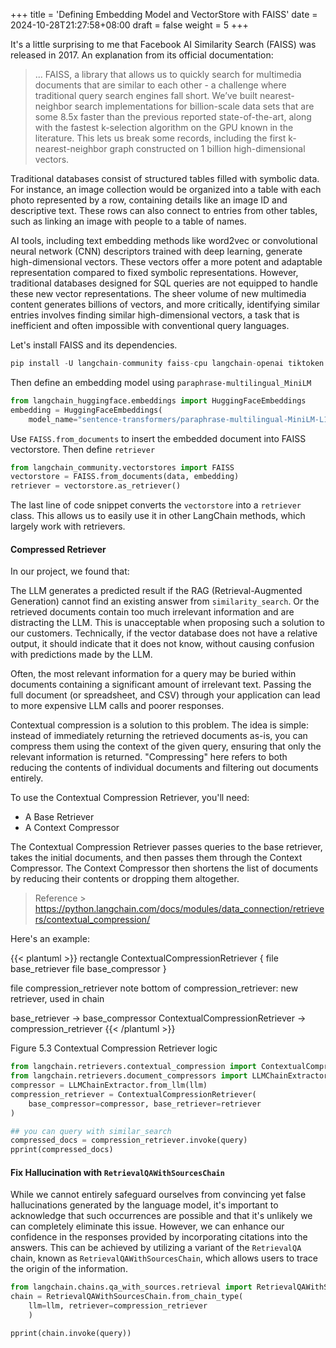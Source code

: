 +++
title = 'Defining Embedding Model and VectorStore with FAISS'
date = 2024-10-28T21:27:58+08:00
draft = false
weight = 5
+++

It's a little surprising to me that Facebook AI Similarity Search (FAISS) was released in 2017. An explanation from its official documentation:

> ... FAISS, a library that allows us to quickly search for multimedia documents that are similar to each other - a challenge where traditional query search engines fall short. We’ve built nearest-neighbor search implementations for billion-scale data sets that are some 8.5x faster than the previous reported state-of-the-art, along with the fastest k-selection algorithm on the GPU known in the literature. This lets us break some records, including the first k-nearest-neighbor graph constructed on 1 billion high-dimensional vectors.

Traditional databases consist of structured tables filled with symbolic data. For instance, an image collection would be organized into a table with each photo represented by a row, containing details like an image ID and descriptive text. These rows can also connect to entries from other tables, such as linking an image with people to a table of names.

AI tools, including text embedding methods like word2vec or convolutional neural network (CNN) descriptors trained with deep learning, generate high-dimensional vectors. These vectors offer a more potent and adaptable representation compared to fixed symbolic representations. However, traditional databases designed for SQL queries are not equipped to handle these new vector representations. The sheer volume of new multimedia content generates billions of vectors, and more critically, identifying similar entries involves finding similar high-dimensional vectors, a task that is inefficient and often impossible with conventional query languages.

Let's install FAISS and its dependencies.

```py
pip install -U langchain-community faiss-cpu langchain-openai tiktoken
```

 Then define an embedding model using `paraphrase-multilingual_MiniLM`

```py
from langchain_huggingface.embeddings import HuggingFaceEmbeddings
embedding = HuggingFaceEmbeddings(
    model_name="sentence-transformers/paraphrase-multilingual-MiniLM-L12-v2")
```

Use `FAISS.from_documents` to insert the embedded document into FAISS vectorstore. Then define `retriever`

```python
from langchain_community.vectorstores import FAISS
vectorstore = FAISS.from_documents(data, embedding)
retriever = vectorstore.as_retriever()
```

The last line of code snippet converts the `vectorstore` into a `retriever` class. This allows us to easily use it in other LangChain methods, which largely work with retrievers.



#### Compressed Retriever

<!-- > Reference > https://livingdatalab.com/posts/2023-07-23-retrieval-using-langchain.html -->


<!-- One challenge with retrieval is that usually you don’t know the specific queries your document storage system will face when you ingest data into the system. This means that the information most relevant to a query may be buried in a document with a lot of irrelevant text. Passing that full document through your application can lead to more expensive LLM calls and poorer responses.

Contextual compression is meant to fix this. The idea is simple: instead of immediately returning retrieved documents as-is, you can compress them using the context of the given query, so that only the relevant information is returned. “Compressing” here refers to both compressing the contents of an individual document and filtering out documents wholesale.

To use the Contextual Compression Retriever, you’ll need:
- a base retriever
- a Document Compressor

The Contextual Compression Retriever passes queries to the base retriever, takes the initial documents and passes them through the Document Compressor. The Document Compressor takes a list of documents and shortens it by reducing the contents of documents or dropping documents altogether. -->

<!-- While we have made progress, we are not yet fully protected from the risk of convincing yet false hallucinations generated by language models. Such hallucinations can still occur, and it is unlikely that we will be able to eliminate this problem entirely. However, there are steps we can take to further improve our trust in the answers provided by these models. -->

In our project, we found that:

The LLM generates a predicted result if the RAG (Retrieval-Augmented Generation) cannot find an existing answer from `similarity_search`. Or the retrieved documents contain too much irrelevant information and are distracting the LLM. This is unacceptable when proposing such a solution to our customers. Technically, if the vector database does not have a relative output, it should indicate that it does not know, without causing confusion with predictions made by the LLM.

Often, the most relevant information for a query may be buried within documents containing a significant amount of irrelevant text. Passing the full document (or spreadsheet, and CSV) through your application can lead to more expensive LLM calls and poorer responses.

Contextual compression is a solution to this problem. The idea is simple: instead of immediately returning the retrieved documents as-is, you can compress them using the context of the given query, ensuring that only the relevant information is returned. "Compressing" here refers to both reducing the contents of individual documents and filtering out documents entirely.

To use the Contextual Compression Retriever, you'll need:
- A Base Retriever
- A Context Compressor

The Contextual Compression Retriever passes queries to the base retriever, takes the initial documents, and then passes them through the Context Compressor. The Context Compressor then shortens the list of documents by reducing their contents or dropping them altogether.

> Reference > https://python.langchain.com/docs/modules/data_connection/retrievers/contextual_compression/


Here's an example:

{{< plantuml >}}
rectangle ContextualCompressionRetriever {
    file base_retriever
    file base_compressor
}

file compression_retriever
note bottom of compression_retriever: new retriever, used in chain

base_retriever -> base_compressor
ContextualCompressionRetriever -> compression_retriever
{{< /plantuml >}}

Figure 5.3 Contextual Compression Retriever logic

```python
from langchain.retrievers.contextual_compression import ContextualCompressionRetriever
from langchain.retrievers.document_compressors import LLMChainExtractor
compressor = LLMChainExtractor.from_llm(llm)
compression_retriever = ContextualCompressionRetriever(
    base_compressor=compressor, base_retriever=retriever
)

## you can query with similar_search
compressed_docs = compression_retriever.invoke(query)
pprint(compressed_docs)
```


<!-- ### Conversation Memory

A unique feature of this project is the introduction of a conversation memory mechanism that allows the bot to remember the customer's previous questions within a single session. This feature, however, increases token usage, which can lead to a decrease in performance as more tokens are loaded. To mitigate this, we've decided to limit the conversation to three rounds. The challenge lies in crafting a prompt that effectively captures the essence of previous conversations to be passed on to the next interaction. -->

#### Fix Hallucination with `RetrievalQAWithSourcesChain`

While we cannot entirely safeguard ourselves from convincing yet false hallucinations generated by the language model, it's important to acknowledge that such occurrences are possible and that it's unlikely we can completely eliminate this issue. However, we can enhance our confidence in the responses provided by incorporating citations into the answers. This can be achieved by utilizing a variant of the `RetrievalQA` chain, known as `RetrievalQAWithSourcesChain`, which allows users to trace the origin of the information.

```py
from langchain.chains.qa_with_sources.retrieval import RetrievalQAWithSourcesChain
chain = RetrievalQAWithSourcesChain.from_chain_type(
    llm=llm, retriever=compression_retriever
    )

pprint(chain.invoke(query))
```


